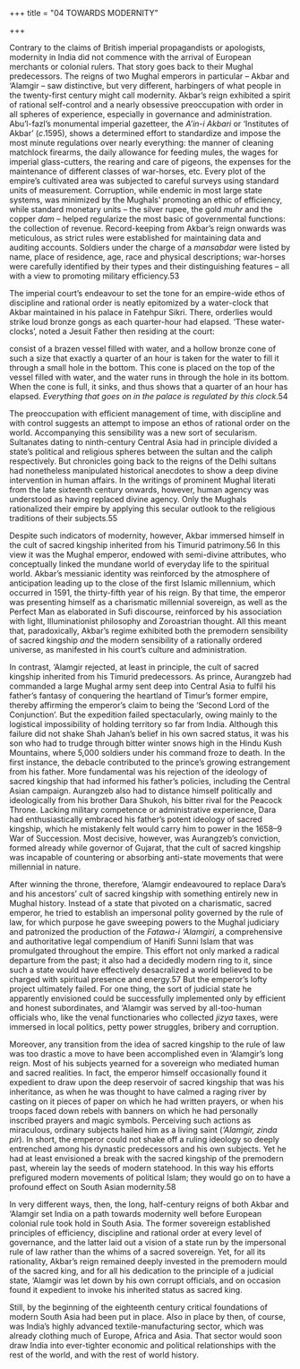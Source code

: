+++
title = "04 TOWARDS MODERNITY"

+++

Contrary to the claims of British imperial propagandists or apologists, modernity in India did not commence with the arrival of European merchants or colonial rulers. That story goes back to their Mughal predecessors. The reigns of two Mughal emperors in particular – Akbar and ‘Alamgir – saw distinctive, but very different, harbingers of what people in the twenty-first century might call modernity. Akbar’s reign exhibited a spirit of rational self-control and a nearly obsessive preoccupation with order in all spheres of experience, especially in governance and administration. Abu’l-fazl’s monumental imperial gazetteer, the *A’in-i Akbari* or ‘Institutes of Akbar’ \(*c*.1595\), shows a determined effort to standardize and impose the most minute regulations over nearly everything: the manner of cleaning matchlock firearms, the daily allowance for feeding mules, the wages for imperial glass-cutters, the rearing and care of pigeons, the expenses for the maintenance of different classes of war-horses, etc. Every plot of the empire’s cultivated area was subjected to careful surveys using standard units of measurement. Corruption, while endemic in most large state systems, was minimized by the Mughals’ promoting an ethic of efficiency, while standard monetary units – the silver rupee, the gold *muhr* and the copper *dam* – helped regularize the most basic of governmental functions: the collection of revenue. Record-keeping from Akbar’s reign onwards was meticulous, as strict rules were established for maintaining data and auditing accounts. Soldiers under the charge of a *mansabdar* were listed by name, place of residence, age, race and physical descriptions; war-horses were carefully identified by their types and their distinguishing features – all with a view to promoting military efficiency.53

The imperial court’s endeavour to set the tone for an empire-wide ethos of discipline and rational order is neatly epitomized by a water-clock that Akbar maintained in his palace in Fatehpur Sikri. There, orderlies would strike loud bronze gongs as each quarter-hour had elapsed. ‘These water-clocks’, noted a Jesuit Father then residing at the court:

consist of a brazen vessel filled with water, and a hollow bronze cone of such a size that exactly a quarter of an hour is taken for the water to fill it through a small hole in the bottom. This cone is placed on the top of the vessel filled with water, and the water runs in through the hole in its bottom. When the cone is full, it sinks, and thus shows that a quarter of an hour has elapsed. *Everything that goes on in the palace is regulated by this clock*.54

The preoccupation with efficient management of time, with discipline and with control suggests an attempt to impose an ethos of rational order on the world. Accompanying this sensibility was a new sort of secularism. Sultanates dating to ninth-century Central Asia had in principle divided a state’s political and religious spheres between the sultan and the caliph respectively. But chronicles going back to the reigns of the Delhi sultans had nonetheless manipulated historical anecdotes to show a deep divine intervention in human affairs. In the writings of prominent Mughal literati from the late sixteenth century onwards, however, human agency was understood as having replaced divine agency. Only the Mughals rationalized their empire by applying this secular outlook to the religious traditions of their subjects.55

Despite such indicators of modernity, however, Akbar immersed himself in the cult of sacred kingship inherited from his Timurid patrimony.56 In this view it was the Mughal emperor, endowed with semi-divine attributes, who conceptually linked the mundane world of everyday life to the spiritual world. Akbar’s messianic identity was reinforced by the atmosphere of anticipation leading up to the close of the first Islamic millennium, which occurred in 1591, the thirty-fifth year of his reign. By that time, the emperor was presenting himself as a charismatic millennial sovereign, as well as the Perfect Man as elaborated in Sufi discourse, reinforced by his association with light, Illuminationist philosophy and Zoroastrian thought. All this meant that, paradoxically, Akbar’s regime exhibited both the premodern sensibility of sacred kingship *and* the modern sensibility of a rationally ordered universe, as manifested in his court’s culture and administration.

In contrast, ‘Alamgir rejected, at least in principle, the cult of sacred kingship inherited from his Timurid predecessors. As prince, Aurangzeb had commanded a large Mughal army sent deep into Central Asia to fulfil his father’s fantasy of conquering the heartland of Timur’s former empire, thereby affirming the emperor’s claim to being the ‘Second Lord of the Conjunction’. But the expedition failed spectacularly, owing mainly to the logistical impossibility of holding territory so far from India. Although this failure did not shake Shah Jahan’s belief in his own sacred status, it was his son who had to trudge through bitter winter snows high in the Hindu Kush Mountains, where 5,000 soldiers under his command froze to death. In the first instance, the debacle contributed to the prince’s growing estrangement from his father. More fundamental was his rejection of the ideology of sacred kingship that had informed his father’s policies, including the Central Asian campaign. Aurangzeb also had to distance himself politically and ideologically from his brother Dara Shukoh, his bitter rival for the Peacock Throne. Lacking military competence or administrative experience, Dara had enthusiastically embraced his father’s potent ideology of sacred kingship, which he mistakenly felt would carry him to power in the 1658–9 War of Succession. Most decisive, however, was Aurangzeb’s conviction, formed already while governor of Gujarat, that the cult of sacred kingship was incapable of countering or absorbing anti-state movements that were millennial in nature.

After winning the throne, therefore, ‘Alamgir endeavoured to replace Dara’s and his ancestors’ cult of sacred kingship with something entirely new in Mughal history. Instead of a state that pivoted on a charismatic, sacred emperor, he tried to establish an impersonal polity governed by the rule of law, for which purpose he gave sweeping powers to the Mughal judiciary and patronized the production of the *Fatawa-i ‘Alamgiri,* a comprehensive and authoritative legal compendium of Hanifi Sunni Islam that was promulgated throughout the empire. This effort not only marked a radical departure from the past; it also had a decidedly modern ring to it, since such a state would have effectively desacralized a world believed to be charged with spiritual presence and energy.57 But the emperor’s lofty project ultimately failed. For one thing, the sort of judicial state he apparently envisioned could be successfully implemented only by efficient and honest subordinates, and ‘Alamgir was served by all-too-human officials who, like the venal functionaries who collected *jizya* taxes, were immersed in local politics, petty power struggles, bribery and corruption.

Moreover, any transition from the idea of sacred kingship to the rule of law was too drastic a move to have been accomplished even in ‘Alamgir’s long reign. Most of his subjects yearned for a sovereign who mediated human and sacred realities. In fact, the emperor himself occasionally found it expedient to draw upon the deep reservoir of sacred kingship that was his inheritance, as when he was thought to have calmed a raging river by casting on it pieces of paper on which he had written prayers, or when his troops faced down rebels with banners on which he had personally inscribed prayers and magic symbols. Perceiving such actions as miraculous, ordinary subjects hailed him as a living saint \(*‘Alamgir, zinda pir*\). In short, the emperor could not shake off a ruling ideology so deeply entrenched among his dynastic predecessors and his own subjects. Yet he had at least envisioned a break with the sacred kingship of the premodern past, wherein lay the seeds of modern statehood. In this way his efforts prefigured modern movements of political Islam; they would go on to have a profound effect on South Asian modernity.58

In very different ways, then, the long, half-century reigns of both Akbar and ‘Alamgir set India on a path towards modernity well before European colonial rule took hold in South Asia. The former sovereign established principles of efficiency, discipline and rational order at every level of governance, and the latter laid out a vision of a state run by the impersonal rule of law rather than the whims of a sacred sovereign. Yet, for all its rationality, Akbar’s reign remained deeply invested in the premodern mould of the sacred king, and for all his dedication to the principle of a judicial state, ‘Alamgir was let down by his own corrupt officials, and on occasion found it expedient to invoke his inherited status as sacred king.

Still, by the beginning of the eighteenth century critical foundations of modern South Asia had been put in place. Also in place by then, of course, was India’s highly advanced textile-manufacturing sector, which was already clothing much of Europe, Africa and Asia. That sector would soon draw India into ever-tighter economic and political relationships with the rest of the world, and with the rest of world history.
